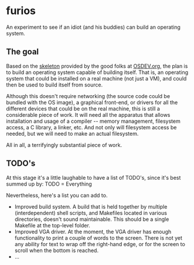 # furios
An experiment to see if an idiot (and his buddies) can build an operating system.

## The goal
Based on the [skeleton](https://gitlab.com/sortie/meaty-skeleton) provided by the good folks at 
[OSDEV.org](https://wiki.osdev.org/Meaty_Skeleton), the plan is to build an operating system capable of building itself.  That is, an operating system that could be installed on a real machine (not just a VM), and could then be used to build itself from source.

Although this doesn't require networking (the source code could be bundled with the OS image), a graphical front-end, or 
drivers for all the different devices that could be on the real machine, this is still a considerable piece of work.  It will 
need all the apparatus that allows installation and usage of a compiler -- memory management, filesystem access, a C library, 
a linker, etc.  And not only will filesystem access be needed, but we will need to make an actual filesystem.

All in all, a terrifyingly substantial piece of work.

## TODO's
At this stage it's a little laughable to have a list of TODO's, since it's best summed up by: TODO = Everything

Nevertheless, here's a list you can add to.

* Improved build system.  A build that is held together by multiple (interdependent) shell scripts, and Makefiles located in various directories, doesn't sound maintainable.  This should be a single Makefile at the top-level folder.
* Improved VGA driver.  At the moment, the VGA driver has enough functionality to print a couple of words to the screen.
There is not yet any ability for text to wrap off the right-hand edge, or for the screen to scroll when the bottom is reached.
* ...
